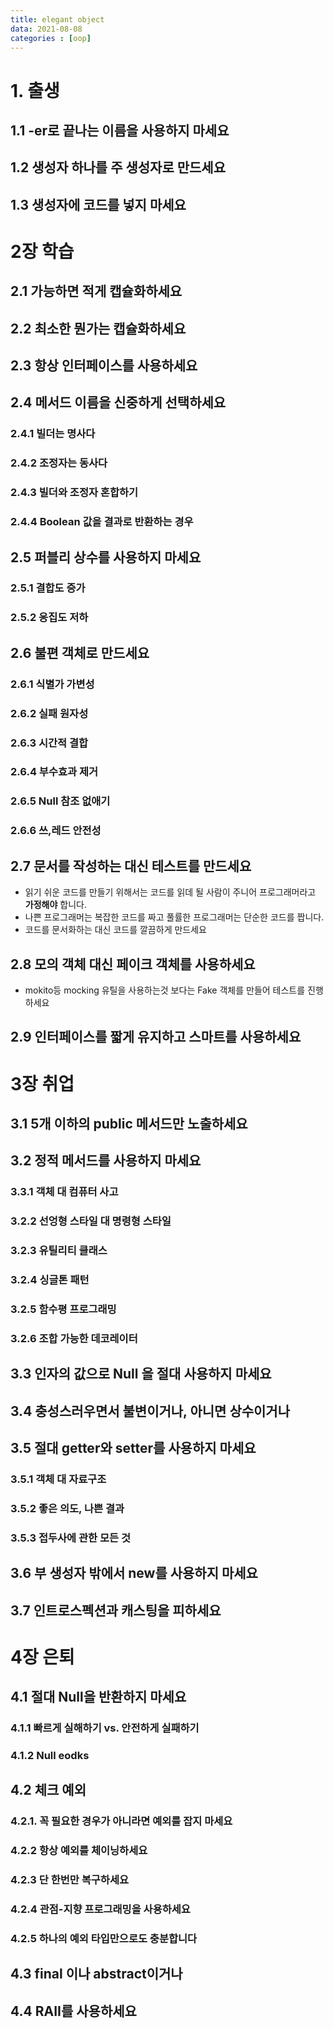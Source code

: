 ```yaml
---
title: elegant object
data: 2021-08-08
categories : [oop]
---
```


# 1. 출생
## 1.1 -er로 끝나는 이름을 사용하지 마세요
## 1.2 생성자 하나를 주 생성자로 만드세요
## 1.3 생성자에 코드를 넣지 마세요

# 2장 학습
## 2.1 가능하면 적게 캡슐화하세요
## 2.2 최소한 뭔가는 캡슐화하세요
## 2.3 항상 인터페이스를 사용하세요
## 2.4 메서드 이름을 신중하게 선택하세요
### 2.4.1 빌더는 명사다
### 2.4.2 조정자는 동사다
### 2.4.3 빌더와 조정자 혼합하기
### 2.4.4 Boolean 값을 결과로 반환하는 경우
## 2.5 퍼블리 상수를 사용하지 마세요
### 2.5.1 결합도 증가
### 2.5.2 응집도 저하
## 2.6 불편 객체로 만드세요
### 2.6.1 식별가 가변성
### 2.6.2 실패 원자성
### 2.6.3 시간적 결합
### 2.6.4 부수효과 제거
### 2.6.5 Null 참조 없애기
### 2.6.6 쓰,레드 안전성
## 2.7 문서를 작성하는 대신 테스트를 만드세요
- 읽기 쉬운 코드를 만들기 위해서는 코드를 읽데 될 사람이 주니어 프로그래머라고 __가정해야__ 합니다.
- 나쁜 프로그래머는 복잡한 코드를 짜고 풀률한 프로그래머는 단순한 코드를 짭니다.
- 코드를 문서화하는 대신 코드를 깔끔하게 만드세요
## 2.8 모의 객체 대신 페이크 객체를 사용하세요
- mokito등 mocking 유틸을 사용하는것 보다는 Fake 객체를 만들어 테스트를 진행하세요
## 2.9 인터페이스를 짧게 유지하고 스마트를 사용하세요

# 3장 취업
## 3.1 5개 이하의 public 메서드만 노출하세요
## 3.2 정적 메서드를 사용하지 마세요
### 3.3.1 객체 대 컴퓨터 사고
### 3.2.2 선엉형 스타일 대 명령형 스타일
### 3.2.3 유틸리티 클래스
### 3.2.4 싱글톤 패턴
### 3.2.5 함수평 프로그래밍 
### 3.2.6 조합 가능한 데코레이터
## 3.3 인자의 값으로 Null 을 절대 사용하지 마세요
## 3.4 충성스러우면서 불변이거나, 아니면 상수이거나
## 3.5 절대 getter와 setter를 사용하지 마세요
### 3.5.1 객체 대 자료구조
### 3.5.2 좋은 의도, 나쁜 결과
### 3.5.3 접두사에 관한 모든 것
## 3.6 부 생성자 밖에서 new를 사용하지 마세요
## 3.7 인트로스펙션과 캐스팅을 피하세요

# 4장 은퇴
## 4.1 절대 Null을 반환하지 마세요
### 4.1.1 빠르게 실해하기 vs. 안전하게 실패하기
### 4.1.2 Null eodks
## 4.2 체크 예외
### 4.2.1. 꼭 필요한 경우가 아니라면 예외를 잡지 마세요
### 4.2.2 항상 예외를 체이닝하세요
### 4.2.3 단 한번만 복구하세요
### 4.2.4 관점-지향 프로그래밍을 사용하세요
### 4.2.5 하나의 예외 타입만으로도 충분합니다
## 4.3 final 이나 abstract이거나
## 4.4 RAII를 사용하세요
